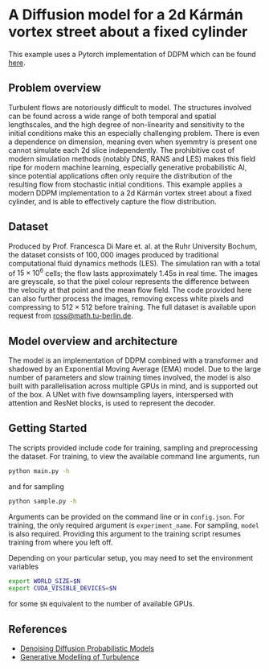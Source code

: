# A Diffusion model for a 2d Kármán vortex street about a fixed cylinder

This example uses a Pytorch implementation of DDPM which can be found [here](https://github.com/lucidrains/denoising-diffusion-pytorch/). 

## Problem overview

Turbulent flows are notoriously difficult to model. The structures involved can be found across a 
wide range of both temporal and spatial lengthscales, and the high degree of non-linearity and sensitivity to the initial conditions
make this an especially challenging problem. There is even a dependence on dimension, meaning even when syemmtry is present 
one cannot simulate each 2d slice independently. The prohibitive cost of modern simulation methods (notably DNS, RANS and LES) makes this field ripe for modern
machine learning, especially generative probabilistic AI, since potential applications often only require the distribution of the resulting flow from stochastic
initial conditions. This example applies a modern DDPM implementation to a 2d Kármán vortex street about a fixed cylinder, and
is able to effectively capture the flow distribution.

## Dataset

Produced by Prof. Francesca Di Mare et. al. at the Ruhr University Bochum, the dataset consists of $` 100,000 `$ images 
produced by traditional computational fluid dynamics methods (LES).
The simulation ran with a total of $` 15 \times 10^6 `$ cells; the flow lasts approximately $` 1.45 `$s in real time.
The images are greyscale, so that the pixel colour represents the difference between the velocity at that point and the mean flow field.
The code provided here can also further process the images, removing excess white pixels and compressing to $` 512 \times 512 `$ before training.
The full dataset is available upon request from [ross@math.tu-berlin.de](mailto:ross@math.tu-berlin.de).

## Model overview and architecture

The model is an implementation of DDPM combined with a transformer and shadowed by an Exponential Moving Average (EMA) model.
Due to the large number of parameters and slow training times involved, the model is also built with parallelisation across multiple GPUs in mind,
and is supported out of the box.
A UNet with five downsampling layers, interspersed with attention and ResNet blocks, is used to represent the decoder. 

## Getting Started

The scripts provided include code for training, sampling and preprocessing the dataset.
For training, to view the available command line arguments, run

```bash
python main.py -h
```

and for sampling

```bash
python sample.py -h
```

Arguments can be provided on the command line or in ```config.json```. For training, the only required argument is ```experiment_name```. 
For sampling, ```model``` is also required. 
Providing this argument to the training script resumes training from where you left off.

Depending on your particular setup, you may need to set the environment variables
```bash
export WORLD_SIZE=$N
export CUDA_VISIBLE_DEVICES=$N
```
for some `$N` equivalent to the number of available GPUs.

## References
 - [Denoising Diffusion Probabilistic Models](https://proceedings.neurips.cc/paper/2020/file/4c5bcfec8584af0d967f1ab10179ca4b-Paper.pdf)
 - [Generative Modelling of Turbulence](https://arxiv.org/abs/2112.02548)